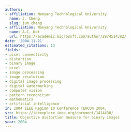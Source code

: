 ```yaml
---
authors:
- affiliation: Nanyang Technological University
  name: J. Cheng
  slug: jun_cheng
- affiliation: Nanyang Technological University
  name: A.C. Kot
  url: https://academic.microsoft.com/author/2974514382/
date: '2004-11-21'
estimated_citations: 13
fields:
- pixel connectivity
- distortion
- binary image
- pixel
- image processing
- image resolution
- digital image processing
- digital watermarking
- computer vision
- pattern recognition
- mathematics
- artificial intelligence
in: 2004 IEEE Region 10 Conference TENCON 2004.
src: https://ieeexplore.ieee.org/document/1414430/
title: Objective distortion measure for binary images
year: 2004
---
```

